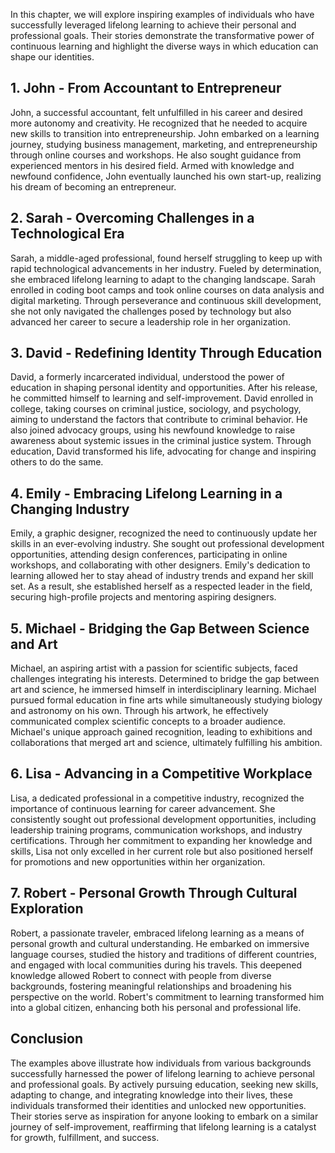 
In this chapter, we will explore inspiring examples of individuals who have successfully leveraged lifelong learning to achieve their personal and professional goals. Their stories demonstrate the transformative power of continuous learning and highlight the diverse ways in which education can shape our identities.

**1. John - From Accountant to Entrepreneur**
---------------------------------------------

John, a successful accountant, felt unfulfilled in his career and desired more autonomy and creativity. He recognized that he needed to acquire new skills to transition into entrepreneurship. John embarked on a learning journey, studying business management, marketing, and entrepreneurship through online courses and workshops. He also sought guidance from experienced mentors in his desired field. Armed with knowledge and newfound confidence, John eventually launched his own start-up, realizing his dream of becoming an entrepreneur.

**2. Sarah - Overcoming Challenges in a Technological Era**
-----------------------------------------------------------

Sarah, a middle-aged professional, found herself struggling to keep up with rapid technological advancements in her industry. Fueled by determination, she embraced lifelong learning to adapt to the changing landscape. Sarah enrolled in coding boot camps and took online courses on data analysis and digital marketing. Through perseverance and continuous skill development, she not only navigated the challenges posed by technology but also advanced her career to secure a leadership role in her organization.

**3. David - Redefining Identity Through Education**
----------------------------------------------------

David, a formerly incarcerated individual, understood the power of education in shaping personal identity and opportunities. After his release, he committed himself to learning and self-improvement. David enrolled in college, taking courses on criminal justice, sociology, and psychology, aiming to understand the factors that contribute to criminal behavior. He also joined advocacy groups, using his newfound knowledge to raise awareness about systemic issues in the criminal justice system. Through education, David transformed his life, advocating for change and inspiring others to do the same.

**4. Emily - Embracing Lifelong Learning in a Changing Industry**
-----------------------------------------------------------------

Emily, a graphic designer, recognized the need to continuously update her skills in an ever-evolving industry. She sought out professional development opportunities, attending design conferences, participating in online workshops, and collaborating with other designers. Emily's dedication to learning allowed her to stay ahead of industry trends and expand her skill set. As a result, she established herself as a respected leader in the field, securing high-profile projects and mentoring aspiring designers.

**5. Michael - Bridging the Gap Between Science and Art**
---------------------------------------------------------

Michael, an aspiring artist with a passion for scientific subjects, faced challenges integrating his interests. Determined to bridge the gap between art and science, he immersed himself in interdisciplinary learning. Michael pursued formal education in fine arts while simultaneously studying biology and astronomy on his own. Through his artwork, he effectively communicated complex scientific concepts to a broader audience. Michael's unique approach gained recognition, leading to exhibitions and collaborations that merged art and science, ultimately fulfilling his ambition.

**6. Lisa - Advancing in a Competitive Workplace**
--------------------------------------------------

Lisa, a dedicated professional in a competitive industry, recognized the importance of continuous learning for career advancement. She consistently sought out professional development opportunities, including leadership training programs, communication workshops, and industry certifications. Through her commitment to expanding her knowledge and skills, Lisa not only excelled in her current role but also positioned herself for promotions and new opportunities within her organization.

**7. Robert - Personal Growth Through Cultural Exploration**
------------------------------------------------------------

Robert, a passionate traveler, embraced lifelong learning as a means of personal growth and cultural understanding. He embarked on immersive language courses, studied the history and traditions of different countries, and engaged with local communities during his travels. This deepened knowledge allowed Robert to connect with people from diverse backgrounds, fostering meaningful relationships and broadening his perspective on the world. Robert's commitment to learning transformed him into a global citizen, enhancing both his personal and professional life.

**Conclusion**
--------------

The examples above illustrate how individuals from various backgrounds successfully harnessed the power of lifelong learning to achieve personal and professional goals. By actively pursuing education, seeking new skills, adapting to change, and integrating knowledge into their lives, these individuals transformed their identities and unlocked new opportunities. Their stories serve as inspiration for anyone looking to embark on a similar journey of self-improvement, reaffirming that lifelong learning is a catalyst for growth, fulfillment, and success.
